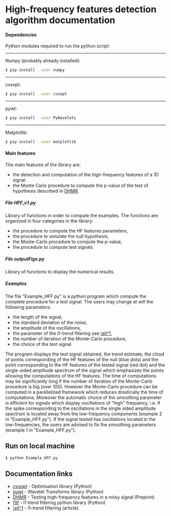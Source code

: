 # High-frequency features detection algorithm documentation


#### Dependencies
Python modules required to run the python script:

---
Numpy (probably already installed):
```sh
$ pip install --user numpy
```
---
cvxopt:
```sh
$ pip install --user cvxopt
```
---
pywt:
```sh
$ pip install --user PyWavelets
```
---
Matplotlib:
```sh
$ pip install --user matplotlib
```
#### Main features
The main features of the library are:
- the detection and computation of the high-frequency features of a 1D signal
- the Monte Carlo procedure to compute the p-value of the test of hypothesis described in [DHMR](https://hal.archives-ouvertes.fr/hal-02263522).

##### File HFF_v1.py
Library of functions in order to compute the examples. The functions are organized in four categories in the library:
* the procedure to compute the HF features parameters,
* the procedure to simulate the null hypothesis,
* the Monte-Carlo procedure to compute the p-value,
* the procedure to compute test signals.

##### File outputFigs.py
Library of functions to display the numerical results.

##### Examples
The file "Example_HFF.py" is a python program which compute the complete procedure for a test signal. The users may change at will the following parameters:
* the length of the signal,
* the standard deviation of the noise,
* the amplitude of the oscillations,
* the parameter of the l1-trend filtering see [\ell^1](https://web.stanford.edu/~boyd/papers/pdf/l1_trend_filter.pdf),
* the number of iteration of the Monte-Carlo procedure,
* the choice of the test signal.

The program displays the test signal obtained, the trend estimate, the cloud of points corresponding of the HF features of the null (blue dots) and the point corresponding to the HF features of the tested signal (red dot) and the single-sided amplitude spectrum of the signal which emphasizes the points allowing the computations of the HF features.
The time of computations may be significantly long if the number of iteration of the Monte-Carlo procedure is big (over 100). However the Monte-Carlo procedure can be computed in a parallelized framework which reduces drastically the time of computations.
Moreover the automatic choice of the smoothing parameter is efficient for signals which display oscillations of "high" frequency, i.e. if the spike corresponding to the oscillations in the single sided amplitude spectrum is located away from the low-frequency components (example 2 in "Example_HFF.py"). If the signal tested has oscillations located in the low-frequencies, the users are advised to fix the smoothing parameters (example 1 in "Example_HFF.py"). 

## Run on local machine
```sh
$ python Example_HFF.py
```

## Documentation links

* [cvxopt](https://cvxopt.org/) - Optimisation library (Python)
* [pywt](https://pywavelets.readthedocs.io/en/latest/) - Wavelet Transforms library (Python)
* [DHMR](https://hal.archives-ouvertes.fr/hal-02263522) - Testing high-frequency features in a noisy signal (Preprint)
* [l1tf](https://github.com/bugra/l1) - l1 trend filtering python library (Python)
* [\ell^1](https://web.stanford.edu/~boyd/papers/pdf/l1_trend_filter.pdf) - l1-trend filtering (article)
